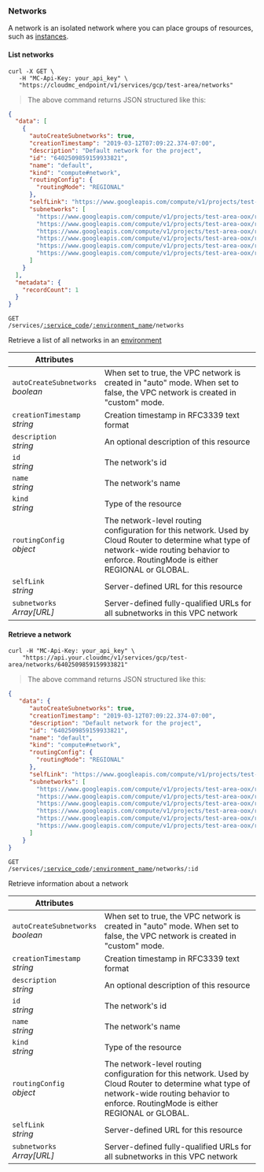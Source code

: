 ### Networks

A network is an isolated network where you can place groups of resources, such as [instances](#gcp-instances).

<!-------------------- LIST NETWORKS -------------------->

#### List networks

```shell
curl -X GET \
   -H "MC-Api-Key: your_api_key" \
   "https://cloudmc_endpoint/v1/services/gcp/test-area/networks"
```
> The above command returns JSON structured like this:

```json
{
  "data": [
    {
      "autoCreateSubnetworks": true,
      "creationTimestamp": "2019-03-12T07:09:22.374-07:00",
      "description": "Default network for the project",
      "id": "6402509859159933821",
      "name": "default",
      "kind": "compute#network",
      "routingConfig": {
        "routingMode": "REGIONAL"
      },
      "selfLink": "https://www.googleapis.com/compute/v1/projects/test-area-oox/global/networks/default",
      "subnetworks": [
        "https://www.googleapis.com/compute/v1/projects/test-area-oox/regions/us-east1/subnetworks/default",
        "https://www.googleapis.com/compute/v1/projects/test-area-oox/regions/us-central1/subnetworks/default",
        "https://www.googleapis.com/compute/v1/projects/test-area-oox/regions/us-west2/subnetworks/default",
        "https://www.googleapis.com/compute/v1/projects/test-area-oox/regions/us-west1/subnetworks/default",
        "https://www.googleapis.com/compute/v1/projects/test-area-oox/regions/northamerica-northeast1/subnetworks/default",
        "https://www.googleapis.com/compute/v1/projects/test-area-oox/regions/us-east4/subnetworks/default"
      ]
    }
  ],
  "metadata": {
    "recordCount": 1
  }
}
```

<code>GET /services/<a href="#administration-service-connections">:service_code</a>/<a href="#administration-environments">:environment_name</a>/networks</code>

Retrieve a list of all networks in an [environment](#administration-environments)

Attributes | &nbsp;
---------- | -----
`autoCreateSubnetworks`<br/>*boolean* | When set to true, the VPC network is created in "auto" mode. When set to false, the VPC network is created in "custom" mode.
`creationTimestamp`<br/>*string* | Creation timestamp in RFC3339 text format
`description`<br/>*string* | An optional description of this resource
`id`<br/>*string* | The network's id
`name`<br/>*string* | The network's name
`kind`<br/>*string* | Type of the resource
`routingConfig`<br/>*object* | The network-level routing configuration for this network. Used by Cloud Router to determine what type of network-wide routing behavior to enforce. RoutingMode is either REGIONAL or GLOBAL.
`selfLink`<br/>*string* | Server-defined URL for this resource
`subnetworks`<br/>*Array[URL]* | Server-defined fully-qualified URLs for all subnetworks in this VPC network

<!-------------------- RETRIEVE A NETWORK -------------------->

#### Retrieve a network

```shell
curl -H "MC-Api-Key: your_api_key" \
    "https://api.your.cloudmc/v1/services/gcp/test-area/networks/6402509859159933821"
```
> The above command returns JSON structured like this:

```json
{
   "data": {
      "autoCreateSubnetworks": true,
      "creationTimestamp": "2019-03-12T07:09:22.374-07:00",
      "description": "Default network for the project",
      "id": "6402509859159933821",
      "name": "default",
      "kind": "compute#network",
      "routingConfig": {
        "routingMode": "REGIONAL"
      },
      "selfLink": "https://www.googleapis.com/compute/v1/projects/test-area-oox/global/networks/default",
      "subnetworks": [
        "https://www.googleapis.com/compute/v1/projects/test-area-oox/regions/us-east1/subnetworks/default",
        "https://www.googleapis.com/compute/v1/projects/test-area-oox/regions/us-central1/subnetworks/default",
        "https://www.googleapis.com/compute/v1/projects/test-area-oox/regions/us-west2/subnetworks/default",
        "https://www.googleapis.com/compute/v1/projects/test-area-oox/regions/us-west1/subnetworks/default",
        "https://www.googleapis.com/compute/v1/projects/test-area-oox/regions/northamerica-northeast1/subnetworks/default",
        "https://www.googleapis.com/compute/v1/projects/test-area-oox/regions/us-east4/subnetworks/default"
      ]
    }
}
```

<code>GET /services/<a href="#administration-service-connections">:service_code</a>/<a href="#administration-environments">:environment_name</a>/networks/:id</code>

Retrieve information about a network

Attributes | &nbsp;
---------- | -----
`autoCreateSubnetworks`<br/>*boolean* | When set to true, the VPC network is created in "auto" mode. When set to false, the VPC network is created in "custom" mode.
`creationTimestamp`<br/>*string* | Creation timestamp in RFC3339 text format
`description`<br/>*string* | An optional description of this resource
`id`<br/>*string* | The network's id
`name`<br/>*string* | The network's name
`kind`<br/>*string* | Type of the resource
`routingConfig`<br/>*object* | The network-level routing configuration for this network. Used by Cloud Router to determine what type of network-wide routing behavior to enforce. RoutingMode is either REGIONAL or GLOBAL.
`selfLink`<br/>*string* | Server-defined URL for this resource
`subnetworks`<br/>*Array[URL]* | Server-defined fully-qualified URLs for all subnetworks in this VPC network